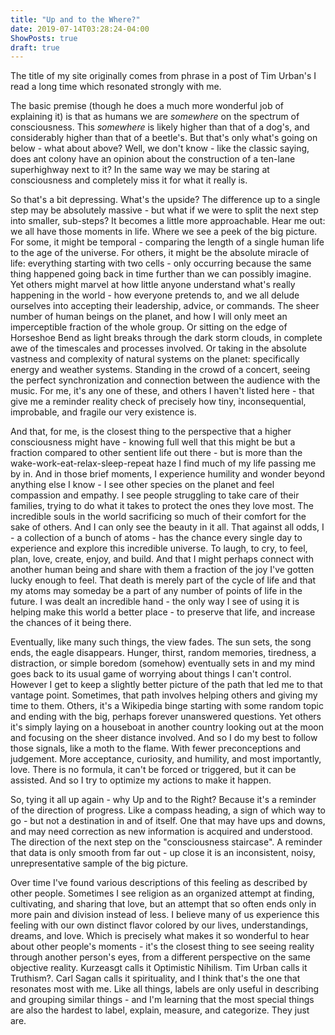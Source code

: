 ```yaml
---
title: "Up and to the Where?"
date: 2019-07-14T03:28:24-04:00
ShowPosts: true
draft: true
---
```


The title of my site originally comes from phrase in a post of Tim Urban's I read a long time which resonated strongly with me.

The basic premise (though he does a much more wonderful job of explaining it) is that as humans we are *somewhere* on the spectrum of consciousness. This *somewhere* is likely higher than that of a dog's, and considerably higher than that of a beetle's. But that's only what's going on below - what about above? Well, we don't know - like the classic saying, does ant colony have an opinion about the construction of a ten-lane superhighway next to it? In the same way we may be staring at consciousness and completely miss it for what it really is.

So that's a bit depressing. What's the upside? The difference up to a single step may be absolutely massive - but what if we were to split the next step into smaller, sub-steps? It becomes a little more approachable. Hear me out: we all have those moments in life. Where we see a peek of the big picture. For some, it might be temporal - comparing the length of a single human life to the age of the universe. For others, it might be the absolute miracle of life: everything starting with two cells - only occurring because the same thing happened going back in time further than we can possibly imagine. Yet others might marvel at how little anyone understand what's really happening in the world - how everyone pretends to, and we all delude ourselves into accepting their leadership, advice, or commands. The sheer number of human beings on the planet, and how I will only meet an imperceptible fraction of the whole group. Or sitting on the edge of Horseshoe Bend as light breaks through the dark storm clouds, in complete awe of the timescales and processes involved. Or taking in the absolute vastness and complexity of natural systems on the planet: specifically energy and weather systems. Standing in the crowd of a concert, seeing the perfect synchronization and connection between the audience with the music. For me, it's any one of these, and others I haven't listed here - that give me a reminder reality check of precisely how tiny, inconsequential, improbable, and fragile our very existence is. 

And that, for me, is the closest thing to the perspective that a higher consciousness might have - knowing full well that this might be but a fraction compared to other sentient life out there - but is more than the wake-work-eat-relax-sleep-repeat haze I find much of my life passing me by in. And in those brief moments, I experience humility and wonder beyond anything else I know - I see other species on the planet and feel compassion and empathy. I see people struggling to take care of their families, trying to do what it takes to protect the ones they love most. The incredible souls in the world sacrificing so much of their comfort for the sake of others. And I can only see the beauty in it all. That against all odds, I - a collection of a bunch of atoms - has the chance every single day to experience and explore this incredible universe. To laugh, to cry, to feel, plan, love, create, enjoy, and build. And that I might perhaps connect with another human being and share with them a fraction of the joy I've gotten lucky enough to feel. That death is merely part of the cycle of life and that my atoms may someday be a part of any number of points of life in the future. I was dealt an incredible hand - the only way I see of using it is helping make this world a better place - to preserve that life, and increase the chances of it being there.  

Eventually, like many such things, the view fades. The sun sets, the song ends, the eagle disappears. Hunger, thirst, random memories, tiredness, a distraction, or simple boredom (somehow) eventually sets in and my mind goes back to its usual game of worrying about things I can't control. However I get to keep a slightly better picture of the path that led me to that vantage point. Sometimes, that path involves helping others and giving my time to them. Others, it's a Wikipedia binge starting with some random topic and ending with the big, perhaps forever unanswered questions. Yet others it's simply laying on a houseboat in another country looking out at the moon and focusing on the sheer distance involved. And so I do my best to follow those signals, like a moth to the flame. With fewer preconceptions and judgement. More acceptance, curiosity, and humility, and most importantly, love. There is no formula, it can't be forced or triggered, but it can be assisted. And so I try to optimize my actions to make it happen.

So, tying it all up again - why Up and to the Right? Because it's a reminder of the direction of progress. Like a compass heading, a sign of which way to go - but not a destination in and of itself. One that may have ups and downs, and may need correction as new information is acquired and understood. The direction of the next step on the "consciousness staircase". A reminder that data is only smooth from far out - up close it is an inconsistent, noisy, unrepresentative sample of the big picture. 

Over time I've found various descriptions of this feeling as described by other people. Sometimes I see religion as an organized attempt at finding, cultivating, and sharing that love, but an attempt that so often ends only in more pain and division instead of less. I believe many of us experience this feeling with our own distinct flavor colored by our lives, understandings, dreams, and love. Which is precisely what makes it so wonderful to hear about other people's moments - it's the closest thing to see seeing reality through another person's eyes, from a different perspective on the same objective reality. Kurzeasgt calls it Optimistic Nihilism. Tim Urban calls it Truthism?. Carl Sagan calls it spirituality, and I think that's the one that resonates most with me. Like all things, labels are only useful in describing and grouping similar things - and I'm learning that the most special things are also the hardest to label, explain, measure, and categorize. They just are. 